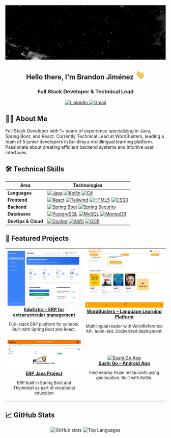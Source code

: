 <div align="center">
  <img src="https://github.com/BrandonJimenez23/BrandonJimenez23/blob/main/images/bannerGif.gif" width="1080"/>
</div>

<div align="center">
  <h2> Hello there, I'm Brandon Jiménez <img src="https://github.com/ABSphreak/ABSphreak/blob/master/gifs/Hi.gif" width="30px"></h2>
  <h3>Full Stack Developer & Technical Lead</h3>
</div>

<div align="center">
  <a href="https://www.linkedin.com/in/brandon-jim%C3%A9nez-villarroel-48029722b/">
    <img src="https://img.shields.io/badge/LinkedIn-blue?style=for-the-badge&logo=linkedin&logoColor=white" alt="LinkedIn"/>
  </a>
  <a href="mailto:brandon23jimenez3@gmail.com">
    <img src="https://img.shields.io/badge/Gmail-D14836?style=for-the-badge&logo=gmail&logoColor=white" alt="Gmail"/>
  </a>
</div>

## 👨‍💻 About Me
Full Stack Developer with 1+ years of experience specializing in Java, Spring Boot, and React. Currently Technical Lead at WordBusters, leading a team of 5 junior developers in building a multilingual learning platform. Passionate about creating efficient backend systems and intuitive user interfaces.

## 🛠 Technical Skills

| Area               | Technologies |
|--------------------|--------------|
| **Languages**      | [![Java](https://img.shields.io/badge/Java-ED8B00?style=for-the-badge&logo=openjdk&logoColor=white)](https://www.java.com) [![Kotlin](https://img.shields.io/badge/Kotlin-B3125EA?style=for-the-badge&logo=kotlin&logoColor=white)](https://kotlinlang.org) [![C#](https://img.shields.io/badge/C%23-239120?style=for-the-badge&logo=c-sharp&logoColor=white)](https://learn.microsoft.com/en-us/dotnet/csharp/) |
| **Frontend**       | [![React](https://img.shields.io/badge/React-20232A?style=for-the-badge&logo=react&logoColor=61DAFB)](https://reactjs.org) [![Tailwind](https://img.shields.io/badge/Tailwind_CSS-38B2AC?style=for-the-badge&logo=tailwind-css&logoColor=white)](https://tailwindcss.com) [![HTML5](https://img.shields.io/badge/HTML5-E34F26?style=for-the-badge&logo=html5&logoColor=white)](https://developer.mozilla.org/en-US/docs/Web/HTML) [![CSS3](https://img.shields.io/badge/CSS3-1572B6?style=for-the-badge&logo=css3&logoColor=white)](https://developer.mozilla.org/en-US/docs/Web/CSS) |
| **Backend**        | [![Spring Boot](https://img.shields.io/badge/Spring-6DB33F?style=for-the-badge&logo=spring&logoColor=white)](https://spring.io) [![Spring Security](https://img.shields.io/badge/Spring_Security-6DB33F?style=for-the-badge&logo=Spring-Security&logoColor=white)](https://spring.io/projects/spring-security) |
| **Databases**      | [![PostgreSQL](https://img.shields.io/badge/PostgreSQL-316192?style=for-the-badge&logo=postgresql&logoColor=white)](https://www.postgresql.org) [![MySQL](https://img.shields.io/badge/MySQL-00000F?style=for-the-badge&logo=mysql&logoColor=white)](https://www.mysql.com) [![MongoDB](https://img.shields.io/badge/MongoDB-4EA94B?style=for-the-badge&logo=mongodb&logoColor=white)](https://www.mongodb.com) |
| **DevOps & Cloud** | [![Docker](https://img.shields.io/badge/Docker-2CA5E0?style=for-the-badge&logo=docker&logoColor=white)](https://www.docker.com) [![AWS](https://img.shields.io/badge/Amazon_AWS-FF9900?style=for-the-badge&logo=amazonaws&logoColor=white)](https://aws.amazon.com) [![GCP](https://img.shields.io/badge/Google_Cloud-4285F4?style=for-the-badge&logo=google-cloud&logoColor=white)](https://cloud.google.com) |

## 🚀 Featured Projects

<div align="center"> <table> <tr> <td align="center"> <a href="https://github.com/BrandonJimenez23/edu-extra"> <img src="./images/edu-extra1.png" width="280px" alt="EduExtra"/><br/> <strong>EduExtra – ERP for extracurricular management</strong> </a> <p style="font-size: 13px;">Full-stack ERP platform for schools. Built with Spring Boot and React.</p> </td> <td align="center"> <a href="https://app.wordbusters.es/"> <img src="./images/wordbusters1.png" width="280px" alt="WordBusters"/><br/> <strong>WordBusters – Language Learning Platform</strong> </a> <p style="font-size: 13px;">Multilingual reader with WordReference API, team-led, Dockerized deployment.</p> </td> </tr> <tr> <td align="center"> <a href="https://github.com/BrandonJimenez23/ERP-Java-Project"> <img src="./images/previewErp.png" width="280px" alt="ERP Java Project"/><br/> <strong>ERP Java Project</strong> </a> <p style="font-size: 13px;">ERP built in Spring Boot and Thymeleaf as part of vocational education</p> </td> <td align="center"> <a href="https://github.com/PolNie/Sushi-Go-App"> <img src="./images/sushi-go.png" width="280px" alt="Sushi Go App"/><br/> <strong>Sushi Go – Android App</strong> </a> <p style="font-size: 13px;">Find nearby Asian restaurants using geolocation. Built with Kotlin.</p> </td> </tr> </table> </div> 


## 📈 GitHub Stats
<div align="center">
  <img src="https://github-readme-stats.vercel.app/api?username=BrandonJimenez23&show_icons=true&theme=radical" alt="GitHub stats"/>
  <img src="https://github-readme-stats.vercel.app/api/top-langs/?username=BrandonJimenez23&layout=compact&theme=radical" alt="Top Languages"/>
</div>
